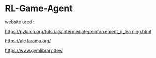 # RL-Game-Agent



website used :

https://pytorch.org/tutorials/intermediate/reinforcement_q_learning.html

https://ale.farama.org/

https://www.gymlibrary.dev/